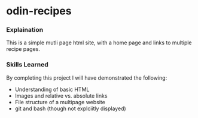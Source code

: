 # odin-recipes

### Explaination
This is a simple mutli page html site, with a home page and links to multiple recipe pages.

### Skills Learned
By completing this project I will have demonstrated the following:
- Understanding of basic HTML
- Images and relative vs. absolute links
- File structure of a multipage website
- git and bash (though not explciitly displayed)
